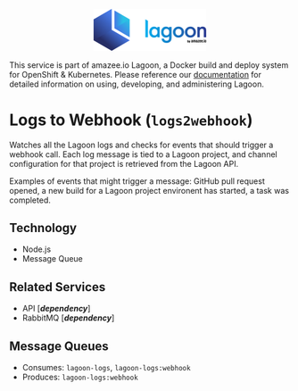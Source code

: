 <p align="center"><img
src="https://raw.githubusercontent.com/amazeeio/lagoon/master/docs/images/lagoon-logo.png"
alt="The Lagoon logo is a blue hexagon split in two pieces with an L-shaped cut"
width="40%"></p>

This service is part of amazee.io Lagoon, a Docker build and deploy system for
OpenShift & Kubernetes. Please reference our [documentation] for detailed
information on using, developing, and administering Lagoon.

# Logs to Webhook (`logs2webhook`)

Watches all the Lagoon logs and checks for events that should trigger a webhook call. Each log message is tied to a Lagoon project, and channel configuration
for that project is retrieved from the Lagoon API.

Examples of events that might trigger a message: GitHub pull request opened, a
new build for a Lagoon project environent has started, a task was completed.

## Technology

* Node.js
* Message Queue

## Related Services

* API [***dependency***]
* RabbitMQ [***dependency***]

## Message Queues

* Consumes: `lagoon-logs`, `lagoon-logs:webhook`
* Produces: `lagoon-logs:webhook`

[documentation]: https://lagoon.readthedocs.io/
